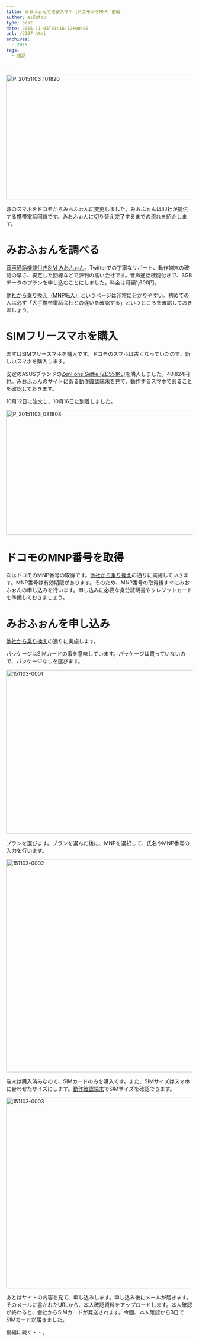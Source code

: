 ```yaml
---
title: みおふぉんで格安スマホ（ドコモからMNP）前編
author: eiKatou
type: post
date: 2015-11-03T01:16:12+00:00
url: /3207.html
archives:
  - 2015
tags:
  - 雑記

---
```

[<img src="/uploads/2015/11/P_20151103_101820.jpg" alt="P_20151103_101820" width="600" height="337" class="alignnone size-full wp-image-3229" srcset="/uploads/2015/11/P_20151103_101820.jpg 600w, /uploads/2015/11/P_20151103_101820-300x169.jpg 300w, /uploads/2015/11/P_20151103_101820-500x281.jpg 500w" sizes="(max-width: 600px) 100vw, 600px" />][1]
  
嫁のスマホをドコモからみおふぉんに変更しました。みおふぉんはIIJ社が提供する携帯電話回線です。みおふぉんに切り替え完了するまでの流れを紹介します。

# みおふぉんを調べる

<a href="https://www.iijmio.jp/hdd/miofone/" target="_blank">音声通話機能付きSIM みおふぉん</a>。Twitterでの丁寧なサポート、動作端末の確認の早さ、安定した回線などで評判の高い会社です。音声通話機能付きで、3GBデータのプランを申し込むことにしました。料金は月額1,600円。
  
<a href="https://www.iijmio.jp/hdd/miofone/mnp.jsp" target="_blank">他社から乗り換え（MNP転入）</a>というページは非常に分かりやすい。初めての人は必ず「大手携帯電話会社との違いを確認する」というところを確認しておきましょう。 

<!--more-->

# SIMフリースマホを購入

まずはSIMフリースマホを購入です。ドコモのスマホは古くなっていたので、新しいスマホを購入します。
  
安定のASUSブランドの<a href="https://www.asus.com/jp/Phone/ZenFone_Selfie_ZD551KL/Features/" target="_blank">ZenFone Selfie (ZD551KL)</a>を購入しました。40,824円也。みおふぉんのサイトにある<a href="https://www.iijmio.jp/hdd/devices/" target="_blank">動作確認端末</a>を見て、動作するスマホであることを確認しておきます。

10月12日に注文し、10月16日に到着しました。
  
[<img src="/uploads/2015/11/P_20151103_081808.jpg" alt="P_20151103_081808" width="600" height="337" class="alignnone size-full wp-image-3212" srcset="/uploads/2015/11/P_20151103_081808.jpg 600w, /uploads/2015/11/P_20151103_081808-300x169.jpg 300w, /uploads/2015/11/P_20151103_081808-500x281.jpg 500w" sizes="(max-width: 600px) 100vw, 600px" />][2] 

# ドコモのMNP番号を取得

次はドコモのMNP番号の取得です。[他社から乗り換え][3]の通りに実施していきます。MNP番号は有効期限があります。そのため、MNP番号の取得後すぐにみおふぉんの申し込みを行います。申し込みに必要な身分証明書やクレジットカードを準備しておきましょう。

# みおふぉんを申し込み

[他社から乗り換え][3]の通りに実施します。

パッケージはSIMカードの事を意味しています。パッケージは買っていないので、パッケージなしを選びます。
  
[<img src="/uploads/2015/11/151103-0001.jpg" alt="151103-0001" width="800" height="442" class="alignnone size-full wp-image-3217" srcset="/uploads/2015/11/151103-0001.jpg 800w, /uploads/2015/11/151103-0001-300x166.jpg 300w, /uploads/2015/11/151103-0001-500x276.jpg 500w" sizes="(max-width: 800px) 100vw, 800px" />][4]

プランを選びます。プランを選んだ後に、MNPを選択して、氏名やMNP番号の入力を行います。
  
[<img src="/uploads/2015/11/151103-0002.jpg" alt="151103-0002" width="799" height="574" class="alignnone size-full wp-image-3216" srcset="/uploads/2015/11/151103-0002.jpg 799w, /uploads/2015/11/151103-0002-300x216.jpg 300w, /uploads/2015/11/151103-0002-418x300.jpg 418w" sizes="(max-width: 799px) 100vw, 799px" />][5]

端末は購入済みなので、SIMカードのみを購入です。また、SIMサイズはスマホに合わせたサイズにします。<a href="https://www.iijmio.jp/hdd/devices/" target="_blank">動作確認端末</a>でSIMサイズを確認できます。
  
[<img src="/uploads/2015/11/151103-0003.jpg" alt="151103-0003" width="800" height="514" class="alignnone size-full wp-image-3218" srcset="/uploads/2015/11/151103-0003.jpg 800w, /uploads/2015/11/151103-0003-300x193.jpg 300w, /uploads/2015/11/151103-0003-467x300.jpg 467w" sizes="(max-width: 800px) 100vw, 800px" />][6] 

あとはサイトの内容を見て、申し込みします。申し込み後にメールが届きます。そのメールに書かれたURLから、本人確認資料をアップロードします。本人確認が終わると、会社からSIMカードが発送されます。今回、本人確認から3日でSIMカードが届きました。

後編に続く・・。

 [1]: /uploads/2015/11/P_20151103_101820.jpg
 [2]: /uploads/2015/11/P_20151103_081808.jpg
 [3]: https://www.iijmio.jp/hdd/miofone/mnp.jsp
 [4]: /uploads/2015/11/151103-0001.jpg
 [5]: /uploads/2015/11/151103-0002.jpg
 [6]: /uploads/2015/11/151103-0003.jpg
